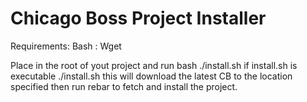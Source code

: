 # Chicago Boss Project Installer
Requirements: Bash
			: Wget
			
Place in the root of yout project and run bash ./install.sh
if install.sh is executable ./install.sh
this will download the latest CB to the location specified then run rebar to fetch and install the project.
